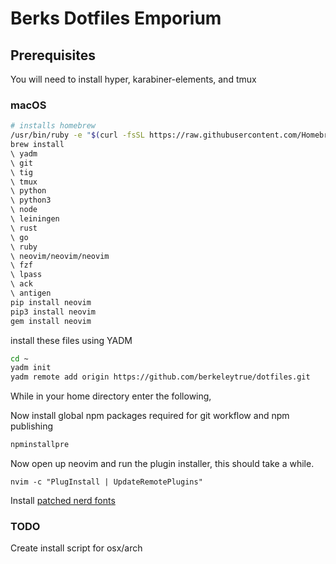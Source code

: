 # Berks Dotfiles Emporium

## Prerequisites

You will need to install hyper, karabiner-elements, and tmux

### macOS
```bash
# installs homebrew
/usr/bin/ruby -e "$(curl -fsSL https://raw.githubusercontent.com/Homebrew/install/master/install)"
brew install
\ yadm
\ git
\ tig
\ tmux
\ python
\ python3
\ node
\ leiningen
\ rust
\ go
\ ruby
\ neovim/neovim/neovim
\ fzf
\ lpass
\ ack
\ antigen
pip install neovim
pip3 install neovim
gem install neovim
```

install these files using YADM

```bash
cd ~
yadm init
yadm remote add origin https://github.com/berkeleytrue/dotfiles.git
```

While in your home directory enter the following,

Now install global npm packages required for git workflow and npm publishing
```bash
npminstallpre
```
Now open up neovim and run the plugin installer, this should take a while.

```
nvim -c "PlugInstall | UpdateRemotePlugins"
```

Install [patched nerd fonts](https://github.com/ryanoasis/nerd-fonts/blob/master/patched-fonts/DroidSansMono/complete/Droid%20Sans%20Mono%20for%20Powerline%20Nerd%20Font%20Complete%20Mono.otf)

### TODO

Create install script for osx/arch
